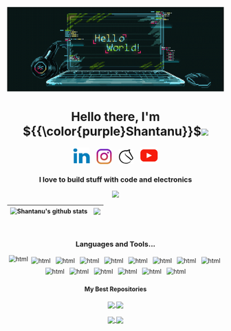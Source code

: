 <div align="center">
   <img src="./docs/giff.gif" alt="Hello world">
</div>


<div align="center">
   <h1>Hello there, I'm <span></span>${{\color{purple}Shantanu}}$<img src="https://media.giphy.com/media/WUlplcMpOCEmTGBtBW/giphy.gif" width="50"> </h1>

<!--icons from:  https://skillicons.dev/icons?i=linkedin -->

<p align='center'>
<a href="https://www.linkedin.com/in/shantanusingh2k19/"><img height="38" src="docs/linkedin2.svg"></a>&nbsp;&nbsp;&nbsp;&nbsp;<a href="https://instagram.com/shantanu.eth_"><img height="35" src="docs/instagram.svg"></a>&nbsp;&nbsp;&nbsp;&nbsp;<a href="https://lichess.org/@/zodiac2000"><img height="35" src="docs/lichess.svg"></a>&nbsp;&nbsp;&nbsp;&nbsp;<a href="https://www.youtube.com/@shan_singh"><img height="40" src="docs/youtube.svg"></a>
 </p>


<h3 align="center">I love to build stuff with code and electronics</h3>

![](https://komarev.com/ghpvc/?username=your-github-username&color=red)


| <img align="center" src="https://shantanus-readme-stats.vercel.app/api?username=Shantanu2k19&show_icons=true&include_all_commits=true&theme=buefy&hide_border=true&rank_icon=github" alt="Shantanu's github stats" /> | <img align="center" src="https://shantanus-readme-stats.vercel.app/api/top-langs/?username=Shantanu2k19&layout=compact&&size_weight=0&count_weight=1&theme=buefy&hide_border=true" />
| ------------- | ------------- |

<br />


<!-- change alt tags -->
 
### Languages and Tools...

<p align="center">
  <img height="45"  src="https://skillicons.dev/icons?i=c" alt="html">  

  <img height="45"  src="https://skillicons.dev/icons?i=cpp" alt="html" style="vertical-align:top; margin:4px">  

  <img height="45"  src="https://skillicons.dev/icons?i=py" alt="html" style="vertical-align:top; margin:4px">  

  <img height="45"  src="https://skillicons.dev/icons?i=js" alt="html" style="vertical-align:top; margin:4px">  

  <img height="45"  src="https://skillicons.dev/icons?i=react" alt="html" style="vertical-align:top; margin:4px">  


  <img height="45"  src="https://skillicons.dev/icons?i=nextjs" alt="html" style="vertical-align:top; margin:4px"> 

  <img height="45"  src="https://skillicons.dev/icons?i=html" alt="html" style="vertical-align:top; margin:4px">  

  <img height="45"  src="https://skillicons.dev/icons?i=django" alt="html" style="vertical-align:top; margin:4px">  

  <img height="45"  src="https://skillicons.dev/icons?i=aws" alt="html" style="vertical-align:top; margin:4px">  

  <img height="45"  src="https://skillicons.dev/icons?i=arduino" alt="html" style="vertical-align:top; margin:4px">  

  <img height="45"  src="https://skillicons.dev/icons?i=raspberrypi" alt="html" style="vertical-align:top; margin:4px">  

  <img height="45"  src="https://skillicons.dev/icons?i=mongodb" alt="html" style="vertical-align:top; margin:4px">  

  <img height="45"  src="https://skillicons.dev/icons?i=mysql" alt="html" style="vertical-align:top; margin:4px">  

  <img height="45"  src="https://skillicons.dev/icons?i=git" alt="html" style="vertical-align:top; margin:4px">  

  <img height="45"  src="https://skillicons.dev/icons?i=github" alt="html" style="vertical-align:top; margin:4px"> 


  
</p>

#### My Best Repositories


<a href="https://github.com/Shantanu2k19/MyMedic">
  <img align="center" src="https://shantanus-readme-stats.vercel.app/api/pin/?username=Shantanu2k19&repo=MyMedic&theme=buefy" />
</a>
<a href="https://github.com/Shantanu2k19/meTube">
  <img align="center" src="https://shantanus-readme-stats.vercel.app/api/pin/?username=Shantanu2k19&repo=meTube&theme=buefy" />
</a>

<br/> 
<br/> 

<a href="https://github.com/Shantanu2k19/threads">
  <img align="center" src="https://shantanus-readme-stats.vercel.app/api/pin/?username=Shantanu2k19&repo=threads&theme=buefy" />
</a>
<a href="https://github.com/Shantanu2k19/chat_gpt_project">
  <img align="center" src="https://shantanus-readme-stats.vercel.app/api/pin/?username=Shantanu2k19&repo=chat_gpt_project&theme=buefy" />
</a>
<br />
<br />

